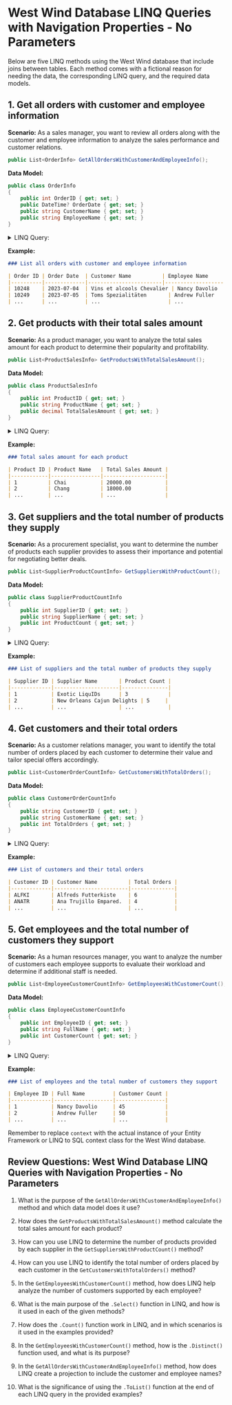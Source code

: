 # West Wind Database LINQ Queries with Navigation Properties - No Parameters

Below are five LINQ methods using the West Wind database that include joins between tables. Each method comes with a fictional reason for needing the data, the corresponding LINQ query, and the required data models.

## 1. Get all orders with customer and employee information

**Scenario:** As a sales manager, you want to review all orders along with the customer and employee information to analyze the sales performance and customer relations.

```csharp
public List<OrderInfo> GetAllOrdersWithCustomerAndEmployeeInfo();
```

**Data Model:**

```csharp
public class OrderInfo
{
    public int OrderID { get; set; }
    public DateTime? OrderDate { get; set; }
    public string CustomerName { get; set; }
    public string EmployeeName { get; set; }
}
```

<details>
<summary>LINQ Query:</summary>

```csharp
var orders = context.Orders
    .Select(o => new OrderInfo
    {
        OrderID = o.OrderID,
        OrderDate = o.OrderDate,
        CustomerName = o.Customer.CompanyName,
        EmployeeName = o.Employee.FirstName + " " + o.Employee.LastName
    })
    .ToList();
```
</details>


**Example:**

```markdown
### List all orders with customer and employee information

| Order ID | Order Date  | Customer Name          | Employee Name     |
|----------|-------------|------------------------|-------------------|
| 10248    | 2023-07-04  | Vins et alcools Chevalier | Nancy Davolio  |
| 10249    | 2023-07-05  | Toms Spezialitäten       | Andrew Fuller   |
| ...      | ...         | ...                      | ...             |
```

## 2. Get products with their total sales amount

**Scenario:** As a product manager, you want to analyze the total sales amount for each product to determine their popularity and profitability.

```csharp
public List<ProductSalesInfo> GetProductsWithTotalSalesAmount();
```

**Data Model:**

```csharp
public class ProductSalesInfo
{
    public int ProductID { get; set; }
    public string ProductName { get; set; }
    public decimal TotalSalesAmount { get; set; }
}
```

<details>
<summary>LINQ Query:</summary>

```csharp
var productSales = context.Products
    .Select(p => new ProductSalesInfo
    {
        ProductID = p.ProductID,
        ProductName = p.ProductName,
        TotalSalesAmount = p.OrderDetails.Sum(od => od.Quantity * od.UnitPrice)
    })
    .ToList();
```
</details>


**Example:**

```markdown
### Total sales amount for each product

| Product ID | Product Name   | Total Sales Amount |
|------------|----------------|--------------------|
| 1          | Chai           | 20000.00           |
| 2          | Chang          | 18000.00           |
| ...        | ...            | ...                |
```

## 3. Get suppliers and the total number of products they supply

**Scenario:** As a procurement specialist, you want to determine the number of products each supplier provides to assess their importance and potential for negotiating better deals.

```csharp
public List<SupplierProductCountInfo> GetSuppliersWithProductCount();
```

**Data Model:**

```csharp
public class SupplierProductCountInfo
{
    public int SupplierID { get; set; }
    public string SupplierName { get; set; }
    public int ProductCount { get; set; }
}
```

<details>
<summary>LINQ Query:</summary>

```csharp
var suppliersWithProductCount = context.Suppliers
    .Select(s => new SupplierProductCountInfo
    {
        SupplierID = s.SupplierID,
        SupplierName = s.CompanyName,
        ProductCount = s.Products.Count()
    })
    .ToList();
```
</details>


**Example:**

```markdown
### List of suppliers and the total number of products they supply

| Supplier ID | Supplier Name       | Product Count |
|-------------|---------------------|---------------|
| 1           | Exotic LiquIDs      | 3             |
| 2           | New Orleans Cajun Delights | 5     |
| ...         | ...                 | ...           |
```

## 4. Get customers and their total orders

**Scenario:** As a customer relations manager, you want to identify the total number of orders placed by each customer to determine their value and tailor special offers accordingly.

```csharp
public List<CustomerOrderCountInfo> GetCustomersWithTotalOrders();
```

**Data Model:**

```csharp
public class CustomerOrderCountInfo
{
    public string CustomerID { get; set; }
    public string CustomerName { get; set; }
    public int TotalOrders { get; set; }
}
```

<details>
<summary>LINQ Query:</summary>

```csharp
var customersWithTotalOrders = context.Customers
    .Select(c => new CustomerOrderCountInfo
    {
        CustomerID = c.CustomerID,
        CustomerName = c.CompanyName,
        TotalOrders = c.Orders.Count()
    })
    .ToList();
```
</details>


**Example:**

```markdown
### List of customers and their total orders

| Customer ID | Customer Name          | Total Orders |
|-------------|------------------------|--------------|
| ALFKI       | Alfreds Futterkiste    | 6            |
| ANATR       | Ana Trujillo Empared.  | 4            |
| ...         | ...                    | ...          |
```

## 5. Get employees and the total number of customers they support

**Scenario:** As a human resources manager, you want to analyze the number of customers each employee supports to evaluate their workload and determine if additional staff is needed.

```csharp
public List<EmployeeCustomerCountInfo> GetEmployeesWithCustomerCount();
```

**Data Model:**

```csharp
public class EmployeeCustomerCountInfo
{
    public int EmployeeID { get; set; }
    public string FullName { get; set; }
    public int CustomerCount { get; set; }
}
```

<details>
<summary>LINQ Query:</summary>

```csharp
var employeesWithCustomerCount = context.Employees
    .Select(e => new EmployeeCustomerCountInfo
    {
        EmployeeID = e.EmployeeID,
        FullName = e.FirstName + " " + e.LastName,
        CustomerCount = e.Orders.Select(o => o.CustomerID).Distinct().Count()
    })
    .ToList();
```
</details>


**Example:**

```markdown
### List of employees and the total number of customers they support

| Employee ID | Full Name         | Customer Count |
|-------------|-------------------|----------------|
| 1           | Nancy Davolio     | 45             |
| 2           | Andrew Fuller     | 50             |
| ...         | ...               | ...            |
```

Remember to replace `context` with the actual instance of your Entity Framework or LINQ to SQL context class for the West Wind database.

## Review Questions: West Wind Database LINQ Queries with Navigation Properties - No Parameters
1. What is the purpose of the `GetAllOrdersWithCustomerAndEmployeeInfo()` method and which data model does it use?
   
2. How does the `GetProductsWithTotalSalesAmount()` method calculate the total sales amount for each product?
   
3. How can you use LINQ to determine the number of products provided by each supplier in the `GetSuppliersWithProductCount()` method?
   
4. How can you use LINQ to identify the total number of orders placed by each customer in the `GetCustomersWithTotalOrders()` method?
   
5. In the `GetEmployeesWithCustomerCount()` method, how does LINQ help analyze the number of customers supported by each employee?
   
6. What is the main purpose of the `.Select()` function in LINQ, and how is it used in each of the given methods?
   
7. How does the `.Count()` function work in LINQ, and in which scenarios is it used in the examples provided?
   
8. In the `GetEmployeesWithCustomerCount()` method, how is the `.Distinct()` function used, and what is its purpose?
   
9. In the `GetAllOrdersWithCustomerAndEmployeeInfo()` method, how does LINQ create a projection to include the customer and employee names?
   
10. What is the significance of using the `.ToList()` function at the end of each LINQ query in the provided examples?